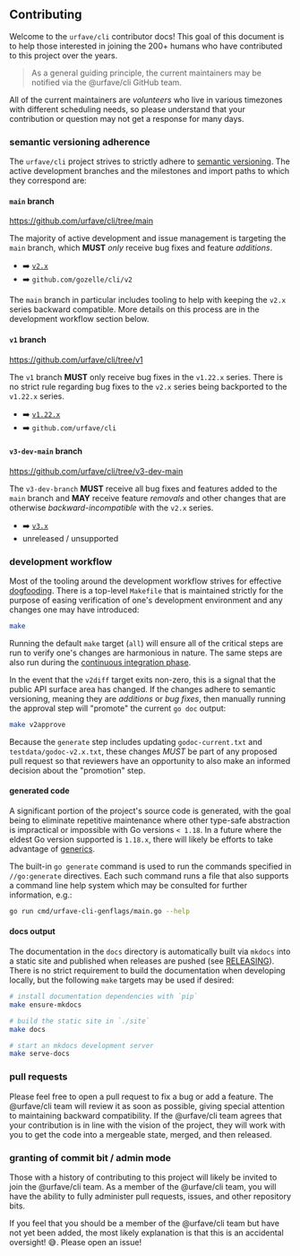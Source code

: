 ## Contributing

Welcome to the `urfave/cli` contributor docs! This goal of this document is to help those
interested in joining the 200+ humans who have contributed to this project over the years.

> As a general guiding principle, the current maintainers may be notified via the
> @urfave/cli GitHub team.

All of the current maintainers are *volunteers* who live in various timezones with
different scheduling needs, so please understand that your contribution or question may
not get a response for many days.

### semantic versioning adherence

The `urfave/cli` project strives to strictly adhere to [semantic
versioning](https://semver.org/spec/v2.0.0.html). The active development branches and the
milestones and import paths to which they correspond are:

#### `main` branch

<https://github.com/urfave/cli/tree/main>

The majority of active development and issue management is targeting the `main` branch,
which **MUST** *only* receive bug fixes and feature *additions*.

- :arrow_right: [`v2.x`](https://github.com/urfave/cli/milestone/16)
- :arrow_right: `github.com/gozelle/cli/v2`

The `main` branch in particular includes tooling to help with keeping the `v2.x` series
backward compatible. More details on this process are in the development workflow section
below.

#### `v1` branch

<https://github.com/urfave/cli/tree/v1>

The `v1` branch **MUST** only receive bug fixes in the `v1.22.x` series. There is no
strict rule regarding bug fixes to the `v2.x` series being backported to the `v1.22.x`
series.

- :arrow_right: [`v1.22.x`](https://github.com/urfave/cli/milestone/11)
- :arrow_right: `github.com/urfave/cli`

#### `v3-dev-main` branch

<https://github.com/urfave/cli/tree/v3-dev-main>

The `v3-dev-branch` **MUST** receive all bug fixes and features added to the `main` branch
and **MAY** receive feature *removals* and other changes that are otherwise
*backward-incompatible* with the `v2.x` series.

- :arrow_right: [`v3.x`](https://github.com/urfave/cli/milestone/5)
- unreleased / unsupported

### development workflow

Most of the tooling around the development workflow strives for effective
[dogfooding](https://en.wikipedia.org/wiki/Eating_your_own_dog_food). There is a top-level
`Makefile` that is maintained strictly for the purpose of easing verification of one's
development environment and any changes one may have introduced:

```sh
make
```

Running the default `make` target (`all`) will ensure all of the critical steps are run to
verify one's changes are harmonious in nature. The same steps are also run during the
[continuous integration
phase](https://github.com/urfave/cli/blob/main/.github/workflows/cli.yml).

In the event that the `v2diff` target exits non-zero, this is a signal that the public API
surface area has changed. If the changes adhere to semantic versioning, meaning they are
*additions* or *bug fixes*, then manually running the approval step will "promote" the
current `go doc` output:

```sh
make v2approve
```

Because the `generate` step includes updating `godoc-current.txt` and
`testdata/godoc-v2.x.txt`, these changes *MUST* be part of any proposed pull request so
that reviewers have an opportunity to also make an informed decision about the "promotion"
step.

#### generated code

A significant portion of the project's source code is generated, with the goal being to
eliminate repetitive maintenance where other type-safe abstraction is impractical or
impossible with Go versions `< 1.18`. In a future where the eldest Go version supported is
`1.18.x`, there will likely be efforts to take advantage of
[generics](https://go.dev/doc/tutorial/generics).

The built-in `go generate` command is used to run the commands specified in
`//go:generate` directives. Each such command runs a file that also supports a command
line help system which may be consulted for further information, e.g.:

```sh
go run cmd/urfave-cli-genflags/main.go --help
```

#### docs output

The documentation in the `docs` directory is automatically built via `mkdocs` into a
static site and published when releases are pushed (see [RELEASING](./RELEASING/)). There
is no strict requirement to build the documentation when developing locally, but the
following `make` targets may be used if desired:

```sh
# install documentation dependencies with `pip`
make ensure-mkdocs
```

```sh
# build the static site in `./site`
make docs
```

```sh
# start an mkdocs development server
make serve-docs
```

### pull requests

Please feel free to open a pull request to fix a bug or add a feature. The @urfave/cli
team will review it as soon as possible, giving special attention to maintaining backward
compatibility. If the @urfave/cli team agrees that your contribution is in line with the
vision of the project, they will work with you to get the code into a mergeable state,
merged, and then released.

### granting of commit bit / admin mode

Those with a history of contributing to this project will likely be invited to join the
@urfave/cli team. As a member of the @urfave/cli team, you will have the ability to fully
administer pull requests, issues, and other repository bits.

If you feel that you should be a member of the @urfave/cli team but have not yet been
added, the most likely explanation is that this is an accidental oversight! :sweat_smile:.
Please open an issue!

<!--
vim:tw=90
-->
